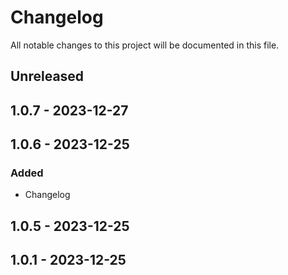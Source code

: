 # Changelog

All notable changes to this project will be documented in this file.

## Unreleased

## 1.0.7 - 2023-12-27

## 1.0.6 - 2023-12-25
### Added
- Changelog

## 1.0.5 - 2023-12-25

## 1.0.1 - 2023-12-25
